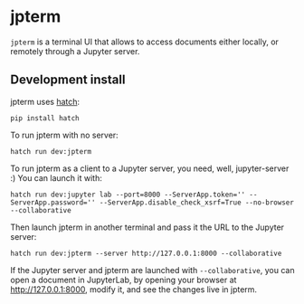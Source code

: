 # jpterm

`jpterm` is a terminal UI that allows to access documents either locally, or remotely through a Jupyter server.

## Development install

jpterm uses [hatch](https://hatch.pypa.io):

```console
pip install hatch
```

To run jpterm with no server:

```console
hatch run dev:jpterm
```

To run jpterm as a client to a Jupyter server, you need, well, jupyter-server :) You can launch it with:

```console
hatch run dev:jupyter lab --port=8000 --ServerApp.token='' --ServerApp.password='' --ServerApp.disable_check_xsrf=True --no-browser --collaborative
```

Then launch jpterm in another terminal and pass it the URL to the Jupyter server:

```console
hatch run dev:jpterm --server http://127.0.0.1:8000 --collaborative
```

If the Jupyter server and jpterm are launched with `--collaborative`, you can open a document in
JupyterLab, by opening your browser at http://127.0.0.1:8000, modify it, and see the changes live
in jpterm.
